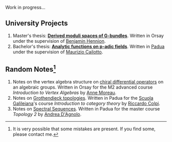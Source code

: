 Work in progress... 

## University Projects

1. Master's thesis: [**Derived moduli spaces of G-bundles**](https://raw.githubusercontent.com/carlobuccisano/Master-Thesis/main/tesi.pdf). Written in Orsay under the supervision of [Benjamin Hennion](https://www.imo.universite-paris-saclay.fr/~hennion/).
2. Bachelor's thesis: [**Analytic functions on p-adic fields**](https://raw.githubusercontent.com/carlobuccisano/BachelorThesis/main/Tesi.pdf). Written in [Padua](https://www.math.unipd.it/en/) under the supervision of [Maurizio Cailotto](https://www.math.unipd.it/~maurizio/).

## Random Notes[^1]

1. Notes on the vertex algebra structure on [chiral differential operators](https://raw.githubusercontent.com/carlobuccisano/Chiral-Diff-Op/main/presentazione.pdf) on an algebraic groups. Written in Orsay for the M2 advanced course *Introduction to Vertex Algebras* by [Anne Moreau](https://www.imo.universite-paris-saclay.fr/~moreau/index-en.htm).
2. Notes on [Grothendieck topologies](https://raw.githubusercontent.com/carlobuccisano/GrothendieckTopology/main/grothendieck.pdf). Written in Padua for the [Scuola Galileiana](http://unipd-scuolagalileiana.it/en/)'s course *Introduction to category theory* by [Riccardo Colpi](https://www.math.unipd.it/~colpi/).
3. Notes on [Spectral Sequences](https://raw.githubusercontent.com/carlobuccisano/SpectralSequences/main/spectral.pdf). Written in Padua for the master course *Topology 2* by [Andrea D'Agnolo](http://docenti.math.unipd.it/dagnolo/).

[^1]: It is very possible that some mistakes are present. If you find some, please contact me.